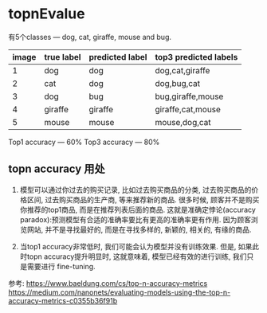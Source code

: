# topnEvalue

有5个classes — dog, cat, giraffe, mouse and bug.


image|true label|predicted label|top3 predicted labels
--|--|--|--
1|dog|dog|dog,cat,giraffe
2|cat|dog|dog,bug,cat
3|dog|bug|bug,giraffe,mouse
4|giraffe|giraffe|giraffe,cat,mouse
5|mouse|mouse|mouse,dog,cat

Top1 accuracy — 60%
Top3 accuracy — 80%


## topn accuracy 用处

1. 模型可以通过你过去的购买记录, 比如过去购买商品的分类, 过去购买商品的价格区间, 过去购买商品的生产商, 等来推荐新的商品. 很多时候, 顾客并不是购买你推荐的top1商品, 而是在推荐列表后面的商品. 这就是准确定悖论(accuracy paradox):预测模型有合适的准确率要比有更高的准确率更有作用. 因为顾客浏览网站, 并不是寻找最好的, 而是在寻找多样的, 新颖的, 相关的, 有缘的商品.

2. 当top1 accuracy非常低时, 我们可能会认为模型并没有训练效果. 但是, 如果此时topn accuracy提升明显时, 这就意味着, 模型已经有效的进行训练, 我们只是需要进行 fine-tuning.

参考:
https://www.baeldung.com/cs/top-n-accuracy-metrics
https://medium.com/nanonets/evaluating-models-using-the-top-n-accuracy-metrics-c0355b36f91b